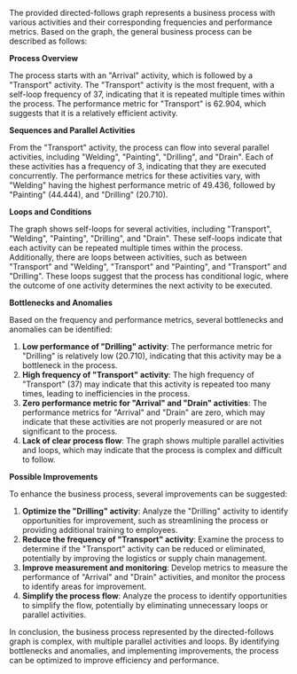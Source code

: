 The provided directed-follows graph represents a business process with various activities and their corresponding frequencies and performance metrics. Based on the graph, the general business process can be described as follows:

**Process Overview**

The process starts with an "Arrival" activity, which is followed by a "Transport" activity. The "Transport" activity is the most frequent, with a self-loop frequency of 37, indicating that it is repeated multiple times within the process. The performance metric for "Transport" is 62.904, which suggests that it is a relatively efficient activity.

**Sequences and Parallel Activities**

From the "Transport" activity, the process can flow into several parallel activities, including "Welding", "Painting", "Drilling", and "Drain". Each of these activities has a frequency of 3, indicating that they are executed concurrently. The performance metrics for these activities vary, with "Welding" having the highest performance metric of 49.436, followed by "Painting" (44.444), and "Drilling" (20.710).

**Loops and Conditions**

The graph shows self-loops for several activities, including "Transport", "Welding", "Painting", "Drilling", and "Drain". These self-loops indicate that each activity can be repeated multiple times within the process. Additionally, there are loops between activities, such as between "Transport" and "Welding", "Transport" and "Painting", and "Transport" and "Drilling". These loops suggest that the process has conditional logic, where the outcome of one activity determines the next activity to be executed.

**Bottlenecks and Anomalies**

Based on the frequency and performance metrics, several bottlenecks and anomalies can be identified:

1. **Low performance of "Drilling" activity**: The performance metric for "Drilling" is relatively low (20.710), indicating that this activity may be a bottleneck in the process.
2. **High frequency of "Transport" activity**: The high frequency of "Transport" (37) may indicate that this activity is repeated too many times, leading to inefficiencies in the process.
3. **Zero performance metric for "Arrival" and "Drain" activities**: The performance metrics for "Arrival" and "Drain" are zero, which may indicate that these activities are not properly measured or are not significant to the process.
4. **Lack of clear process flow**: The graph shows multiple parallel activities and loops, which may indicate that the process is complex and difficult to follow.

**Possible Improvements**

To enhance the business process, several improvements can be suggested:

1. **Optimize the "Drilling" activity**: Analyze the "Drilling" activity to identify opportunities for improvement, such as streamlining the process or providing additional training to employees.
2. **Reduce the frequency of "Transport" activity**: Examine the process to determine if the "Transport" activity can be reduced or eliminated, potentially by improving the logistics or supply chain management.
3. **Improve measurement and monitoring**: Develop metrics to measure the performance of "Arrival" and "Drain" activities, and monitor the process to identify areas for improvement.
4. **Simplify the process flow**: Analyze the process to identify opportunities to simplify the flow, potentially by eliminating unnecessary loops or parallel activities.

In conclusion, the business process represented by the directed-follows graph is complex, with multiple parallel activities and loops. By identifying bottlenecks and anomalies, and implementing improvements, the process can be optimized to improve efficiency and performance.